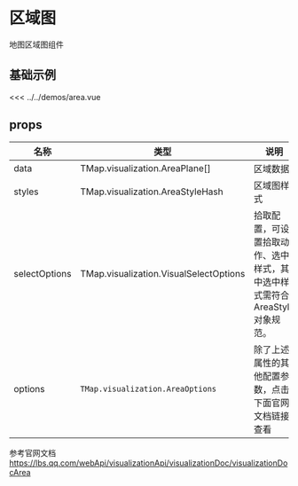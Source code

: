 
# 区域图

地图区域图组件


## 基础示例

<AreaDemo/>

<<< ../../demos/area.vue

## props

| 名称            | 类型                         | 说明                                                 |
| --------------- | ---------------------------- | ---------------------------------------------------- |
| data         | TMap.visualization.AreaPlane[]                                       | 区域数据          |
| styles     | TMap.visualization.AreaStyleHash | 区域图样式
| selectOptions | TMap.visualization.VisualSelectOptions                        | 拾取配置，可设置拾取动作、选中样式，其中选中样式需符合AreaStyle对象规范。   |
| options   | `TMap.visualization.AreaOptions` |  除了上述属性的其他配置参数，点击下面官网文档链接查看             

参考官网文档 https://lbs.qq.com/webApi/visualizationApi/visualizationDoc/visualizationDocArea